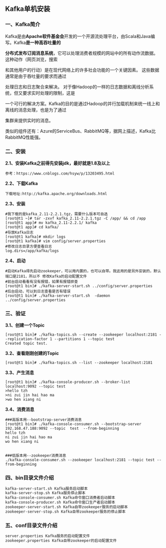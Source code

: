 ## Kafka单机安装

### 一、Kafka简介

​		Kafka是由**Apache软件基金会**开发的一个开源流处理平台，由Scala和Java编写。Kafka**是一种高吞吐量的**

**分布式发布订阅消息系统**，它可以处理消费者规模的网站中的所有动作流数据。 这种动作（网页浏览，搜索

和其他用户的行动）是在现代网络上的许多社会功能的一个关键因素。 这些数据通常是由于吞吐量的要求而通过

处理日志和日志聚合来解决。 对于像Hadoop的一样的日志数据和离线分析系统，但又要求实时处理的限制，这是

一个可行的解决方案。Kafka的目的是通过Hadoop的并行加载机制来统一线上和离线的消息处理，也是为了通过

集群来提供实时的消息。

类似的组件还有：Azure的ServiceBus、RabbitMQ等，据网上描述，Kafka比RabbitMQ性能强。

### 二、安装

**2.1、安装Kafka之前得先安装jdk，最好就是1.8及以上**

```
参考：https://www.cnblogs.com/hsyw/p/13203495.html
```

**2.2、下载Kafka**

```
下载地址:http://kafka.apache.org/downloads.html
```

**2.3、安装**

```shell
#我下载的是kafka_2.11-2.2.1.tgz，需要什么版本可自选
[root@t1 ~]# tar -zxvf kafka_2.11-2.2.1.tgz -C /app/ && cd /app
[root@t1 app]# mv kafka_2.11-2.2.1/ kafka
[root@t1 app]# cd kafka/
#存放Kafka日志
[root@t1 kafka]# mkdir logs
[root@t1 kafka]# vim config/server.properties 
#修改日志目录方便查看日志
log.dirs=/app/kafka/logs
```

**2.4、启动**

```shell
#启动Kafka得先启动zookeeper，可以用内置的，也可以自带。我这用的是另外安装的，默认端口是2181，所以不 修改Kafka的启动配置文件
#前台启动看看有没有报错，如果有报错排查
[root@t1 bin]# ./kafka-server-start.sh ../config/server.properties 
#后台启动，可以到日志查看是否有错误
[root@t1 bin]# ./kafka-server-start.sh  -daemon ../config/server.properties 
```

### 三、验证

**3.1、创建一个Topic**

```shell
[root@t1 bin]# ./kafka-topics.sh --create --zookeeper localhost:2181 --replication-factor 1 --partitions 1 --topic test
Created topic test.
```

**3.2、查看刚刚创建的Topic**

```
[root@t1 bin]# ./kafka-topics.sh --list --zookeeper localhost:2181
```

**3.3、产生消息**

```shell
[root@t1 bin]# ./kafka-console-producer.sh --broker-list localhost:9092 --topic test
>hello tzh
>ni zui jin hai hao ma    
>wo hen xiang ni
```

**3.4、消费消息**

```shell
###高版本用--bootstrap-server消费消息
[root@t1 bin]# ./kafka-console-consumer.sh --bootstrap-server 192.168.47.188:9092 --topic  test  --from-beginning   
hello tzh
ni zui jin hai hao ma
wo hen xiang ni 


###低版本用--zookeeper消费消息
./kafka-console-consumer.sh --zookeeper localhost:2181 --topic test --from-beginning
```



### 四、bin目录文件介绍

```sh
kafka-server-start.sh Kafka服务启动脚本
kafka-server-stop.sh Kafka服务停止脚本
kafka-console-consumer.sh Kafka命令窗口消费者启动脚本
kafka-console-producer.sh Kafka命令窗口生产者启动脚本
zookeeper-server-start.sh Kafka自带zookeeper服务的启动脚本
zookeeper-server-stop.sh Kafka自带zookeeper服务的停止脚本
```



### 五、conf目录文件介绍

```sh
server.properties Kafka服务的启动配置文件
zookeeper.properties Kafka自带zookeeper的启动配置文件
```

